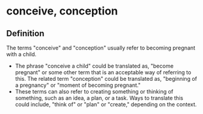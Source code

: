 # conceive, conception

## Definition

The terms "conceive" and "conception" usually refer to becoming pregnant with a child. 

* The phrase "conceive a child" could be translated as, "become pregnant" or some other term that is an acceptable way of referring to this. The related term "conception" could be translated as, "beginning of a pregnancy" or "moment of becoming pregnant."
* These terms can also refer to creating something or thinking of something, such as an idea, a plan, or a task. Ways to translate this could include, "think of" or "plan" or "create," depending on the context.